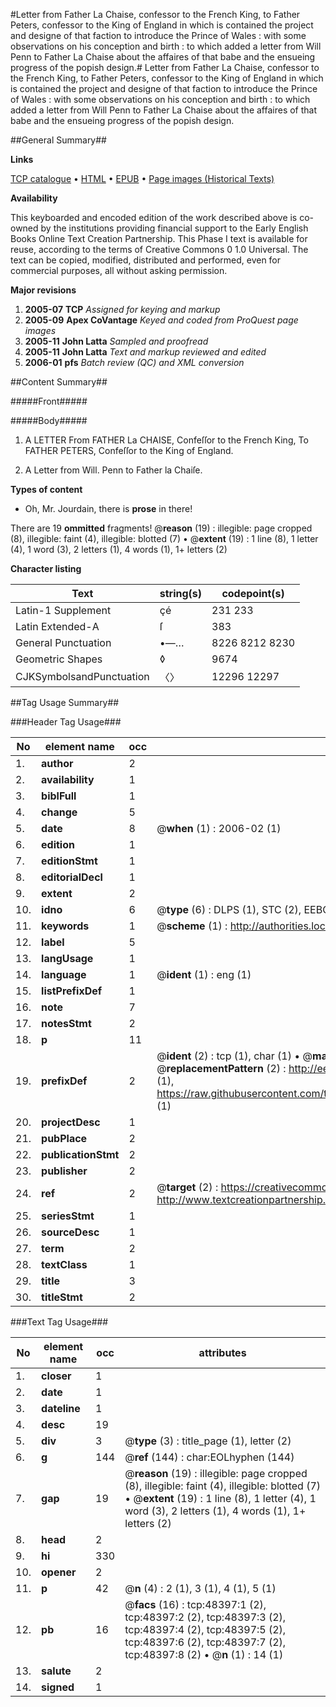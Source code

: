 #Letter from Father La Chaise, confessor to the French King, to Father Peters, confessor to the King of England in which is contained the project and designe of that faction to introduce the Prince of Wales : with some observations on his conception and birth : to which added a letter from Will Penn to Father La Chaise about the affaires of that babe and the ensueing progress of the popish design.#
Letter from Father La Chaise, confessor to the French King, to Father Peters, confessor to the King of England in which is contained the project and designe of that faction to introduce the Prince of Wales : with some observations on his conception and birth : to which added a letter from Will Penn to Father La Chaise about the affaires of that babe and the ensueing progress of the popish design.

##General Summary##

**Links**

[TCP catalogue](http://www.ota.ox.ac.uk/tcp/)  • 
[HTML](http://tei.it.ox.ac.uk/tcp/Texts-HTML/free/A48/A48056.html)  • 
[EPUB](http://tei.it.ox.ac.uk/tcp/Texts-EPUB/free/A48/A48056.epub) • 
[Page images (Historical Texts)](https://data.historicaltexts.jisc.ac.uk/view?pubId=eebo-11732008e&pageId=eebo-11732008e-48397-1)

**Availability**

This keyboarded and encoded edition of the
	       work described above is co-owned by the institutions
	       providing financial support to the Early English Books
	       Online Text Creation Partnership. This Phase I text is
	       available for reuse, according to the terms of Creative
	       Commons 0 1.0 Universal. The text can be copied,
	       modified, distributed and performed, even for
	       commercial purposes, all without asking permission.

**Major revisions**

1. __2005-07__ __TCP__ *Assigned for keying and markup*
1. __2005-09__ __Apex CoVantage__ *Keyed and coded from ProQuest page images*
1. __2005-11__ __John Latta__ *Sampled and proofread*
1. __2005-11__ __John Latta__ *Text and markup reviewed and edited*
1. __2006-01__ __pfs__ *Batch review (QC) and XML conversion*

##Content Summary##

#####Front#####

#####Body#####

1. A LETTER From FATHER La CHAISE, Confeſſor to the French King, To FATHER PETERS, Confeſſor to the King of England.

1. A Letter from Will. Penn to Father la Chaiſe.

**Types of content**

  * Oh, Mr. Jourdain, there is **prose** in there!

There are 19 **ommitted** fragments! 
 @__reason__ (19) : illegible: page cropped (8), illegible: faint (4), illegible: blotted (7)  •  @__extent__ (19) : 1 line (8), 1 letter (4), 1 word (3), 2 letters (1), 4 words (1), 1+ letters (2)

**Character listing**


|Text|string(s)|codepoint(s)|
|---|---|---|
|Latin-1 Supplement|çé|231 233|
|Latin Extended-A|ſ|383|
|General Punctuation|•—…|8226 8212 8230|
|Geometric Shapes|◊|9674|
|CJKSymbolsandPunctuation|〈〉|12296 12297|

##Tag Usage Summary##

###Header Tag Usage###

|No|element name|occ|attributes|
|---|---|---|---|
|1.|__author__|2||
|2.|__availability__|1||
|3.|__biblFull__|1||
|4.|__change__|5||
|5.|__date__|8| @__when__ (1) : 2006-02 (1)|
|6.|__edition__|1||
|7.|__editionStmt__|1||
|8.|__editorialDecl__|1||
|9.|__extent__|2||
|10.|__idno__|6| @__type__ (6) : DLPS (1), STC (2), EEBO-CITATION (1), OCLC (1), VID (1)|
|11.|__keywords__|1| @__scheme__ (1) : http://authorities.loc.gov/ (1)|
|12.|__label__|5||
|13.|__langUsage__|1||
|14.|__language__|1| @__ident__ (1) : eng (1)|
|15.|__listPrefixDef__|1||
|16.|__note__|7||
|17.|__notesStmt__|2||
|18.|__p__|11||
|19.|__prefixDef__|2| @__ident__ (2) : tcp (1), char (1)  •  @__matchPattern__ (2) : ([0-9\-]+):([0-9IVX]+) (1), (.+) (1)  •  @__replacementPattern__ (2) : http://eebo.chadwyck.com/downloadtiff?vid=$1&page=$2 (1), https://raw.githubusercontent.com/textcreationpartnership/Texts/master/tcpchars.xml#$1 (1)|
|20.|__projectDesc__|1||
|21.|__pubPlace__|2||
|22.|__publicationStmt__|2||
|23.|__publisher__|2||
|24.|__ref__|2| @__target__ (2) : https://creativecommons.org/publicdomain/zero/1.0/ (1), http://www.textcreationpartnership.org/docs/. (1)|
|25.|__seriesStmt__|1||
|26.|__sourceDesc__|1||
|27.|__term__|2||
|28.|__textClass__|1||
|29.|__title__|3||
|30.|__titleStmt__|2||


###Text Tag Usage###

|No|element name|occ|attributes|
|---|---|---|---|
|1.|__closer__|1||
|2.|__date__|1||
|3.|__dateline__|1||
|4.|__desc__|19||
|5.|__div__|3| @__type__ (3) : title_page (1), letter (2)|
|6.|__g__|144| @__ref__ (144) : char:EOLhyphen (144)|
|7.|__gap__|19| @__reason__ (19) : illegible: page cropped (8), illegible: faint (4), illegible: blotted (7)  •  @__extent__ (19) : 1 line (8), 1 letter (4), 1 word (3), 2 letters (1), 4 words (1), 1+ letters (2)|
|8.|__head__|2||
|9.|__hi__|330||
|10.|__opener__|2||
|11.|__p__|42| @__n__ (4) : 2 (1), 3 (1), 4 (1), 5 (1)|
|12.|__pb__|16| @__facs__ (16) : tcp:48397:1 (2), tcp:48397:2 (2), tcp:48397:3 (2), tcp:48397:4 (2), tcp:48397:5 (2), tcp:48397:6 (2), tcp:48397:7 (2), tcp:48397:8 (2)  •  @__n__ (1) : 14 (1)|
|13.|__salute__|2||
|14.|__signed__|1||
